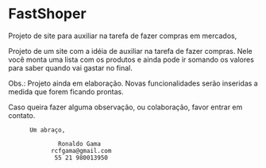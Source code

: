 # FastShoper
Projeto de site para auxiliar na tarefa de fazer compras em mercados,

Projeto de um site com a idéia de auxiliar na tarefa de fazer compras. Nele você monta uma lista com os produtos e ainda pode ir somando os valores para saber quando vai gastar no final.

Obs.: Projeto ainda em elaboração. Novas funcionalidades serão inseridas a medida que forem ficando prontas.

Caso queira fazer alguma observação, ou colaboração, favor entrar em contato.

          Um abraço,

                  Ronaldo Gama
                rcfgama@gmail.com
                 55 21 980013950
